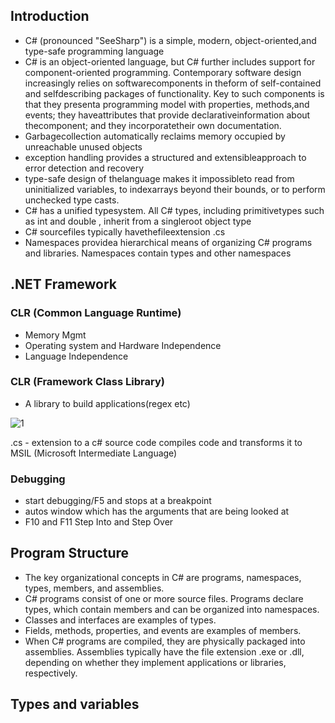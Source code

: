 ## Introduction
* C# (pronounced "SeeSharp") is a simple, modern, object-oriented,and type-safe programming language
* C# is an object-oriented language, but C# further includes support for component-oriented programming.
Contemporary software design increasingly relies on softwarecomponents in theform of self-contained and selfdescribing
packages of functionality. Key to such components is that they presenta programming model with
properties, methods,and events; they haveattributes that provide declarativeinformation about thecomponent;
and they incorporatetheir own documentation.
* Garbagecollection automatically reclaims memory occupied by unreachable unused objects
* exception handling provides a structured and extensibleapproach to error detection and recovery
* type-safe design of thelanguage makes it impossibleto read from uninitialized variables, to indexarrays beyond their bounds, or to perform unchecked type casts.
* C# has a unified typesystem. All C# types, including primitivetypes such as int and double , inherit from a singleroot object type
* C# sourcefiles typically havethefileextension .cs
*  Namespaces providea hierarchical means of organizing C# programs and libraries. Namespaces contain types and other namespaces

## .NET Framework

### CLR (Common Language Runtime)
* Memory Mgmt
* Operating system and Hardware Independence
* Language Independence

### CLR (Framework Class Library)
* A library to build applications(regex etc)

![1](https://user-images.githubusercontent.com/8856857/27516012-0fb2c078-59f4-11e7-88af-02ce23f9b919.PNG)

.cs - extension to a c# source code
compiles code and transforms it to MSIL (Microsoft Intermediate Language)

### Debugging
* start debugging/F5 and stops at a breakpoint
* autos window which has the arguments that are being looked at
* F10 and F11 Step Into and Step Over
 
## Program Structure
* The key organizational concepts in C# are programs, namespaces, types, members, and assemblies. 
* C# programs consist of one or more source files. Programs declare types, which contain members and can be organized into namespaces.
* Classes and interfaces are examples of types. 
* Fields, methods, properties, and events are examples of members. 
* When C# programs are compiled, they are physically packaged into assemblies. Assemblies typically have the file extension .exe or .dll, depending on whether they implement applications or libraries, respectively.

## Types and variables 
